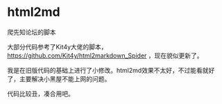 # html2md
爬先知论坛的脚本

大部分代码参考了Kit4y大佬的脚本，https://github.com/Kit4y/html2markdown_Spider ，现在貌似更新了。

我是在旧版代码的基础上进行了小修改。html2md效果不太好，不过能看就好了，主要解决小黑屋不能上网的问题。

代码比较丑，凑合用吧。
